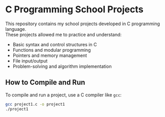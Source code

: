 # C Programming School Projects

This repository contains my school projects developed in C programming language.  
These projects allowed me to practice and understand:  
- Basic syntax and control structures in C  
- Functions and modular programming  
- Pointers and memory management  
- File input/output  
- Problem-solving and algorithm implementation

## How to Compile and Run

To compile and run a project, use a C compiler like `gcc`:  
```bash
gcc project1.c -o project1
./project1
